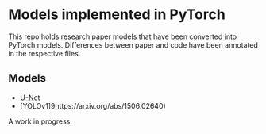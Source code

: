 # Models implemented in PyTorch
This repo holds research paper models that have been converted into PyTorch models. Differences between paper and code have been annotated in the respective files.

## Models

- [U-Net](https://arxiv.org/abs/1505.04597)
- [YOLOv1]9https://arxiv.org/abs/1506.02640)


A work in progress.